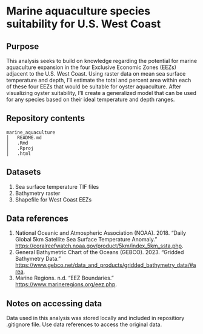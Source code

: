# Marine aquaculture species suitability for U.S. West Coast
## Purpose
This analysis seeks to build on knowledge regarding the potential for marine aquaculture expansion in the four Exclusive Economic Zones (EEZs) adjacent to the U.S. West Coast. Using raster data on mean sea surface temperature and depth, I’ll estimate the total and percent area within each of these four EEZs that would be suitable for oyster aquaculture. After visualizing oyster suitability, I’ll create a generalized model that can be used for any species based on their ideal temperature and depth ranges.

## Repository contents
    marine_aquaculture
    │   README.md
    │   .Rmd
    │   .Rproj   
    │   .html

## Datasets
1. Sea surface temperature TIF files
2. Bathymetry raster
3. Shapefile for West Coast EEZs

## Data references
1. National Oceanic and Atmospheric Association (NOAA). 2018. “Daily Global 5km Satellite Sea Surface Temperature Anomaly.” https://coralreefwatch.noaa.gov/product/5km/index_5km_ssta.php.
2. General Bathymetric Chart of the Oceans (GEBCO). 2023. “Gridded Bathymetry Data.” https://www.gebco.net/data_and_products/gridded_bathymetry_data/#area.
3. Marine Regions. n.d. “EEZ Boundaries.” https://www.marineregions.org/eez.php.

## Notes on accessing data
Data used in this analysis was stored locally and included in repositiory .gitignore file. Use data references to access the original data.

